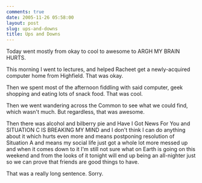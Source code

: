 ```yaml
---
comments: true
date: 2005-11-26 05:58:00
layout: post
slug: ups-and-downs
title: Ups and Downs
---
```


Today went mostly from okay to cool to awesome to ARGH MY BRAIN HURTS.  

This morning I went to lectures, and helped Racheet get a newly-acquired computer home from Highfield.  That was okay.  

Then we spent most of the afternoon fiddling with said computer, geek shopping and eating lots of snack food.  That was cool.  

Then we went wandering across the Common to see what we could find, which wasn't much.  But regardless, that was awesome.  

Then there was alcohol and bilberry pie and Have I Got News For You and SITUATION C IS BREAKING MY MIND and I don't think I can do anything about it which hurts even more and means postponing resolution of Situation A and means my social life just got a whole lot more messed up and when it comes down to it I'm still not sure what on Earth is going on this weekend and from the looks of it tonight will end up being an all-nighter just so we can prove that friends are good things to have.  

That was a really long sentence.  Sorry.
